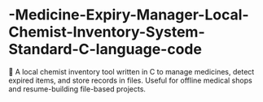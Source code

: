 # -Medicine-Expiry-Manager-Local-Chemist-Inventory-System-Standard-C-language-code
🧪 A local chemist inventory tool written in C to manage medicines, detect expired items, and store records in files. Useful for offline medical shops and resume-building file-based projects.
